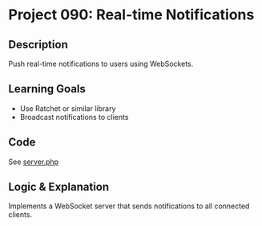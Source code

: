 # Project 090: Real-time Notifications

## Description
Push real-time notifications to users using WebSockets.

## Learning Goals
- Use Ratchet or similar library
- Broadcast notifications to clients

## Code
See [server.php](server.php)

## Logic & Explanation
Implements a WebSocket server that sends notifications to all connected clients.

